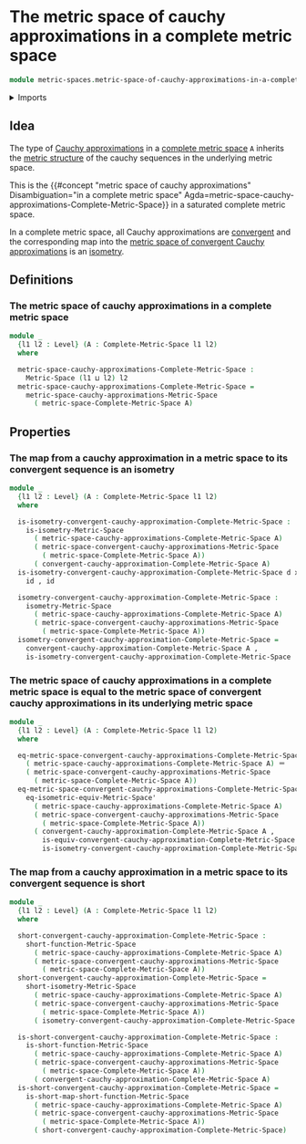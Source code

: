 # The metric space of cauchy approximations in a complete metric space

```agda
module metric-spaces.metric-space-of-cauchy-approximations-in-a-complete-metric-space where
```

<details><summary>Imports</summary>

```agda
open import elementary-number-theory.positive-rational-numbers

open import foundation.dependent-pair-types
open import foundation.function-types
open import foundation.identity-types
open import foundation.universe-levels

open import metric-spaces.cauchy-approximations-metric-spaces
open import metric-spaces.complete-metric-spaces
open import metric-spaces.dependent-products-metric-spaces
open import metric-spaces.equality-of-metric-spaces
open import metric-spaces.isometries-metric-spaces
open import metric-spaces.metric-space-of-cauchy-approximations-in-a-metric-space
open import metric-spaces.metric-space-of-convergent-cauchy-approximations-in-a-metric-space
open import metric-spaces.metric-spaces
open import metric-spaces.short-functions-metric-spaces
```

</details>

## Idea

The type of
[Cauchy approximations](metric-spaces.cauchy-approximations-metric-spaces.md) in
a [complete metric space](metric-spaces.complete-metric-spaces.md) `A` inherits
the
[metric structure](metric-spaces.metric-space-of-cauchy-approximations-in-a-metric-space.md)
of the cauchy sequences in the underlying metric space.

This is the
{{#concept "metric space of cauchy approximations" Disambiguation="in a complete metric space" Agda=metric-space-cauchy-approximations-Complete-Metric-Space}}
in a saturated complete metric space.

In a complete metric space, all Cauchy approximations are
[convergent](metric-spaces.convergent-cauchy-approximations-metric-spaces.md)
and the corresponding map into the
[metric space of convergent Cauchy approximations](metric-spaces.metric-space-of-convergent-cauchy-approximations-in-a-metric-space.md)
is an [isometry](metric-spaces.isometries-metric-spaces.md).

## Definitions

### The metric space of cauchy approximations in a complete metric space

```agda
module _
  {l1 l2 : Level} (A : Complete-Metric-Space l1 l2)
  where

  metric-space-cauchy-approximations-Complete-Metric-Space :
    Metric-Space (l1 ⊔ l2) l2
  metric-space-cauchy-approximations-Complete-Metric-Space =
    metric-space-cauchy-approximations-Metric-Space
      ( metric-space-Complete-Metric-Space A)
```

## Properties

### The map from a cauchy approximation in a metric space to its convergent sequence is an isometry

```agda
module _
  {l1 l2 : Level} (A : Complete-Metric-Space l1 l2)
  where

  is-isometry-convergent-cauchy-approximation-Complete-Metric-Space :
    is-isometry-Metric-Space
      ( metric-space-cauchy-approximations-Complete-Metric-Space A)
      ( metric-space-convergent-cauchy-approximations-Metric-Space
        ( metric-space-Complete-Metric-Space A))
      ( convergent-cauchy-approximation-Complete-Metric-Space A)
  is-isometry-convergent-cauchy-approximation-Complete-Metric-Space d x y =
    id , id

  isometry-convergent-cauchy-approximation-Complete-Metric-Space :
    isometry-Metric-Space
      ( metric-space-cauchy-approximations-Complete-Metric-Space A)
      ( metric-space-convergent-cauchy-approximations-Metric-Space
        ( metric-space-Complete-Metric-Space A))
  isometry-convergent-cauchy-approximation-Complete-Metric-Space =
    convergent-cauchy-approximation-Complete-Metric-Space A ,
    is-isometry-convergent-cauchy-approximation-Complete-Metric-Space
```

### The metric space of cauchy approximations in a complete metric space is equal to the metric space of convergent cauchy approximations in its underlying metric space

```agda
module _
  {l1 l2 : Level} (A : Complete-Metric-Space l1 l2)
  where

  eq-metric-space-convergent-cauchy-approximations-Complete-Metric-Space :
    ( metric-space-cauchy-approximations-Complete-Metric-Space A) ＝
    ( metric-space-convergent-cauchy-approximations-Metric-Space
      ( metric-space-Complete-Metric-Space A))
  eq-metric-space-convergent-cauchy-approximations-Complete-Metric-Space =
    eq-isometric-equiv-Metric-Space'
      ( metric-space-cauchy-approximations-Complete-Metric-Space A)
      ( metric-space-convergent-cauchy-approximations-Metric-Space
        ( metric-space-Complete-Metric-Space A))
      ( convergent-cauchy-approximation-Complete-Metric-Space A ,
        is-equiv-convergent-cauchy-approximation-Complete-Metric-Space A ,
        is-isometry-convergent-cauchy-approximation-Complete-Metric-Space A)
```

### The map from a cauchy approximation in a metric space to its convergent sequence is short

```agda
module _
  {l1 l2 : Level} (A : Complete-Metric-Space l1 l2)
  where

  short-convergent-cauchy-approximation-Complete-Metric-Space :
    short-function-Metric-Space
      ( metric-space-cauchy-approximations-Complete-Metric-Space A)
      ( metric-space-convergent-cauchy-approximations-Metric-Space
        ( metric-space-Complete-Metric-Space A))
  short-convergent-cauchy-approximation-Complete-Metric-Space =
    short-isometry-Metric-Space
      ( metric-space-cauchy-approximations-Complete-Metric-Space A)
      ( metric-space-convergent-cauchy-approximations-Metric-Space
        ( metric-space-Complete-Metric-Space A))
      ( isometry-convergent-cauchy-approximation-Complete-Metric-Space A)

  is-short-convergent-cauchy-approximation-Complete-Metric-Space :
    is-short-function-Metric-Space
      ( metric-space-cauchy-approximations-Complete-Metric-Space A)
      ( metric-space-convergent-cauchy-approximations-Metric-Space
        ( metric-space-Complete-Metric-Space A))
      ( convergent-cauchy-approximation-Complete-Metric-Space A)
  is-short-convergent-cauchy-approximation-Complete-Metric-Space =
    is-short-map-short-function-Metric-Space
      ( metric-space-cauchy-approximations-Complete-Metric-Space A)
      ( metric-space-convergent-cauchy-approximations-Metric-Space
        ( metric-space-Complete-Metric-Space A))
      ( short-convergent-cauchy-approximation-Complete-Metric-Space)
```
